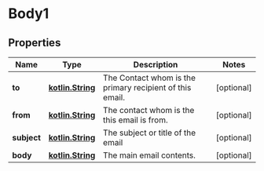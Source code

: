 # Body1

## Properties
Name | Type | Description | Notes
------------ | ------------- | ------------- | -------------
**to** | [**kotlin.String**](.md) | The Contact whom is the primary recipient of this email. |  [optional]
**from** | [**kotlin.String**](.md) | The contact whom is the this email is from. |  [optional]
**subject** | [**kotlin.String**](.md) | The subject or title of the email |  [optional]
**body** | [**kotlin.String**](.md) | The main email contents. |  [optional]

